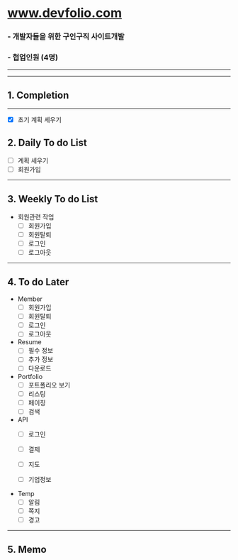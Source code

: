 # www.devfolio.com 
### - 개발자들을 위한 구인구직 사이트개발
### - 협업인원 (4명)
---
---
## 1. Completion
---
- [x] 초기 계획 세우기

## 2. Daily To do List
- [ ] 계획 세우기 
- [ ] 회원가입
---
## 3. Weekly To do List
- 회원관련 작업
  - [ ] 회원가입
  - [ ] 회원탈퇴
  - [ ] 로그인
  - [ ] 로그아웃
---
## 4. To do Later
- Member
  - [ ] 회원가입
  - [ ] 회원탈퇴
  - [ ] 로그인
  - [ ] 로그아웃

- Resume
  - [ ] 필수 정보
  - [ ] 추가 정보
  - [ ] 다운로드

- Portfolio
  - [ ] 포트폴리오 보기
  - [ ] 리스팅
  - [ ] 페이징
  - [ ] 검색

- API
  - [ ] 로그인
  - [ ] 결제
  - [ ] 지도
  - [ ] 기업정보


- Temp
  - [ ] 알림
  - [ ] 쪽지
  - [ ] 경고
  
---
## 5. Memo